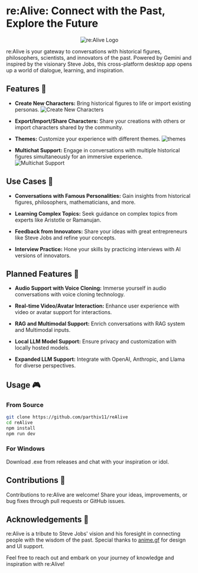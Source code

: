 
<p align="center">
<h1> re:Alive: Connect with the Past, Explore the Future </h1>
</p>
<p align="center">
  <img src="https://github.com/parthiv11/reAlive/assets/75653580/a49f1484-6347-4023-ae85-9d7f8c5599b9" alt="re:Alive Logo">
</p>

re:Alive is your gateway to conversations with historical figures, philosophers, scientists, and innovators of the past. Powered by Gemini and inspired by the visionary Steve Jobs, this cross-platform desktop app opens up a world of dialogue, learning, and inspiration.

## Features 🌟

- **Create New Characters:** Bring historical figures to life or import existing personas.
  ![Create New Characters](https://github.com/parthiv11/reAlive/assets/75653580/aae8f515-c546-45cf-a122-dfa74d4a0ef9)

- **Export/Import/Share Characters:** Share your creations with others or import characters shared by the community.

- **Themes:** Customize your experience with different themes.
  ![themes](https://github.com/parthiv11/reAlive/assets/75653580/5c025aac-c2b0-4b8b-a380-9d8ef01cf26d)


- **Multichat Support:** Engage in conversations with multiple historical figures simultaneously for an immersive experience.
  ![Multichat Support](https://github.com/parthiv11/reAlive/assets/75653580/42962eef-5910-4c02-98ab-77c81dd0c57e)


## Use Cases 🤔

- **Conversations with Famous Personalities:** Gain insights from historical figures, philosophers, mathematicians, and more.
  
- **Learning Complex Topics:** Seek guidance on complex topics from experts like Aristotle or Ramanujan.

- **Feedback from Innovators:** Share your ideas with great entrepreneurs like Steve Jobs and refine your concepts.

- **Interview Practice:** Hone your skills by practicing interviews with AI versions of innovators.

## Planned Features 🚀

- **Audio Support with Voice Cloning:** Immerse yourself in audio conversations with voice cloning technology.
  
- **Real-time Video/Avatar Interaction:** Enhance user experience with video or avatar support for interactions.
  
- **RAG and Multimodal Support:** Enrich conversations with RAG system and Multimodal inputs.
  
- **Local LLM Model Support:** Ensure privacy and customization with locally hosted models.
  
- **Expanded LLM Support:** Integrate with OpenAI, Anthropic, and Llama for diverse perspectives.

## Usage 🎮

### From Source
```bash
git clone https://github.com/parthiv11/reAlive
cd reAlive
npm install
npm run dev 
```

### For Windows
Download .exe from releases and chat with your inspiration or idol.

## Contributions 🤝

Contributions to re:Alive are welcome! Share your ideas, improvements, or bug fixes through pull requests or GitHub issues.

## Acknowledgements 🙏

re:Alive is a tribute to Steve Jobs' vision and his foresight in connecting people with the wisdom of the past. Special thanks to [anime.gf](https://github.com/cyanff/anime.gf) for design and UI support.

Feel free to reach out and embark on your journey of knowledge and inspiration with re:Alive!